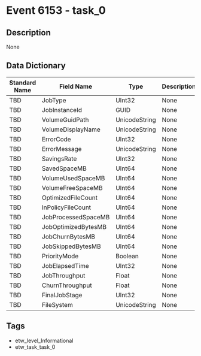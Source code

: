 # Event 6153 - task_0

## Description
None

## Data Dictionary
|Standard Name|Field Name|Type|Description|Sample Value|
|---|---|---|---|---|
|TBD|JobType|UInt32|None|`None`|
|TBD|JobInstanceId|GUID|None|`None`|
|TBD|VolumeGuidPath|UnicodeString|None|`None`|
|TBD|VolumeDisplayName|UnicodeString|None|`None`|
|TBD|ErrorCode|UInt32|None|`None`|
|TBD|ErrorMessage|UnicodeString|None|`None`|
|TBD|SavingsRate|UInt32|None|`None`|
|TBD|SavedSpaceMB|UInt64|None|`None`|
|TBD|VolumeUsedSpaceMB|UInt64|None|`None`|
|TBD|VolumeFreeSpaceMB|UInt64|None|`None`|
|TBD|OptimizedFileCount|UInt64|None|`None`|
|TBD|InPolicyFileCount|UInt64|None|`None`|
|TBD|JobProcessedSpaceMB|UInt64|None|`None`|
|TBD|JobOptimizedBytesMB|UInt64|None|`None`|
|TBD|JobChurnBytesMB|UInt64|None|`None`|
|TBD|JobSkippedBytesMB|UInt64|None|`None`|
|TBD|PriorityMode|Boolean|None|`None`|
|TBD|JobElapsedTime|UInt32|None|`None`|
|TBD|JobThroughput|Float|None|`None`|
|TBD|ChurnThroughput|Float|None|`None`|
|TBD|FinalJobStage|UInt32|None|`None`|
|TBD|FileSystem|UnicodeString|None|`None`|

## Tags
* etw_level_Informational
* etw_task_task_0
